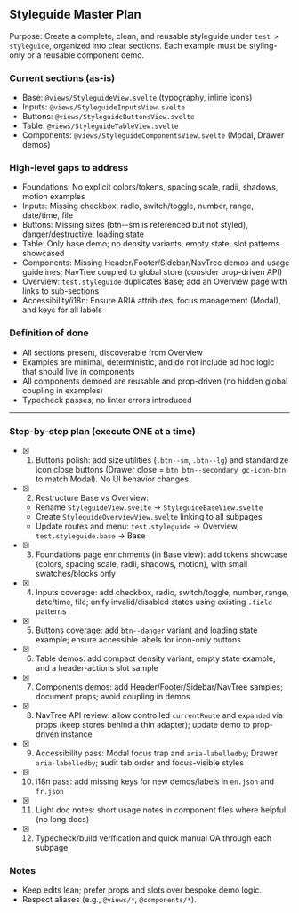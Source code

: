## Styleguide Master Plan

Purpose: Create a complete, clean, and reusable styleguide under `test > styleguide`, organized into clear sections. Each example must be styling-only or a reusable component demo.

### Current sections (as-is)
- Base: `@views/StyleguideView.svelte` (typography, inline icons)
- Inputs: `@views/StyleguideInputsView.svelte`
- Buttons: `@views/StyleguideButtonsView.svelte`
- Table: `@views/StyleguideTableView.svelte`
- Components: `@views/StyleguideComponentsView.svelte` (Modal, Drawer demos)

### High-level gaps to address
- Foundations: No explicit colors/tokens, spacing scale, radii, shadows, motion examples
- Inputs: Missing checkbox, radio, switch/toggle, number, range, date/time, file
- Buttons: Missing sizes (btn--sm is referenced but not styled), danger/destructive, loading state
- Table: Only base demo; no density variants, empty state, slot patterns showcased
- Components: Missing Header/Footer/Sidebar/NavTree demos and usage guidelines; NavTree coupled to global store (consider prop-driven API)
- Overview: `test.styleguide` duplicates Base; add an Overview page with links to sub-sections
- Accessibility/i18n: Ensure ARIA attributes, focus management (Modal), and keys for all labels

### Definition of done
- All sections present, discoverable from Overview
- Examples are minimal, deterministic, and do not include ad hoc logic that should live in components
- All components demoed are reusable and prop-driven (no hidden global coupling in examples)
- Typecheck passes; no linter errors introduced

---

### Step-by-step plan (execute ONE at a time)

- [x] 1) Buttons polish: add size utilities (`.btn--sm`, `.btn--lg`) and standardize icon close buttons (Drawer close = `btn btn--secondary gc-icon-btn` to match Modal). No UI behavior changes.
- [x] 2) Restructure Base vs Overview:
  - Rename `StyleguideView.svelte` → `StyleguideBaseView.svelte`
  - Create `StyleguideOverviewView.svelte` linking to all subpages
  - Update routes and menu: `test.styleguide` → Overview, `test.styleguide.base` → Base
- [x] 3) Foundations page enrichments (in Base view): add tokens showcase (colors, spacing scale, radii, shadows, motion), with small swatches/blocks only
- [x] 4) Inputs coverage: add checkbox, radio, switch/toggle, number, range, date/time, file; unify invalid/disabled states using existing `.field` patterns
- [x] 5) Buttons coverage: add `btn--danger` variant and loading state example; ensure accessible labels for icon-only buttons
- [x] 6) Table demos: add compact density variant, empty state example, and a header-actions slot sample
- [x] 7) Components demos: add Header/Footer/Sidebar/NavTree samples; document props; avoid coupling in demos
- [x] 8) NavTree API review: allow controlled `currentRoute` and `expanded` via props (keep stores behind a thin adapter); update demo to prop-driven instance
- [x] 9) Accessibility pass: Modal focus trap and `aria-labelledby`; Drawer `aria-labelledby`; audit tab order and focus-visible styles
- [x] 10) i18n pass: add missing keys for new demos/labels in `en.json` and `fr.json`
- [x] 11) Light doc notes: short usage notes in component files where helpful (no long docs)
- [x] 12) Typecheck/build verification and quick manual QA through each subpage

### Notes
- Keep edits lean; prefer props and slots over bespoke demo logic.
- Respect aliases (e.g., `@views/*`, `@components/*`).


